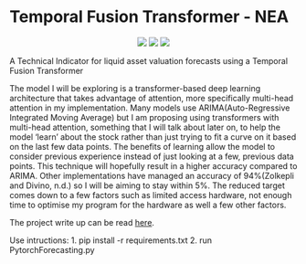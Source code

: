 # Temporal Fusion Transformer - NEA
<p align="center">
      <a href="https://www.python.org/">
        <img src="https://img.shields.io/badge/Python-3.8-ff69b4.svg" /></a>
       <a href= "https://pytorch.org/">
        <img src="https://img.shields.io/badge/PyTorch-1.10-2BAF2B.svg" /></a>
      <img src="https://img.shields.io/badge/license-MIT-blue.svg"/>

</p>

A Technical Indicator for liquid asset valuation forecasts using a Temporal Fusion Transformer

The model I will be exploring is a transformer-based deep learning architecture that takes advantage of attention, more specifically multi-head attention in my implementation. 
Many models use ARIMA(Auto-Regressive Integrated Moving Average) but I am proposing using transformers with multi-head attention, something that I will talk about later on, to help the model ‘learn’ about the stock rather than just trying to fit a curve on it based on the last few data points. The benefits of learning allow the model to consider previous experience instead of just looking at a few, previous data points. This technique will hopefully result in a higher accuracy compared to ARIMA. Other implementations have managed an accuracy of 94%(Zolkepli and Divino, n.d.) so I will be aiming to stay within 5%. The reduced target comes down to a few factors such as limited access hardware, not enough time to optimise my program for the hardware as well a few other factors. 

The project write up can be read [here](https://github.com/Soham-Deshpande/Stock-TFT/blob/main/Writeup/StockTFT.pdf).
 
Use intructions:
      1. pip install -r requirements.txt
      2. run PytorchForecasting.py


